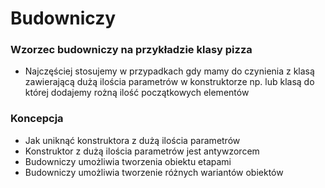# Budowniczy

### Wzorzec budowniczy na przykładzie klasy pizza
- Najczęściej stosujemy w przypadkach gdy mamy do czynienia z klasą zawierającą dużą ilościa parametrów w konstruktorze np.
lub klasą do której dodajemy rożną ilość początkowych elementów

### Koncepcja
- Jak uniknąć konstruktora z dużą ilościa parametrów
- Konstruktor z dużą ilościa parametrów jest antywzorcem
- Budowniczy umożliwia tworzenia obiektu etapami
- Budowniczy umożliwia tworzenie różnych wariantów obiektów